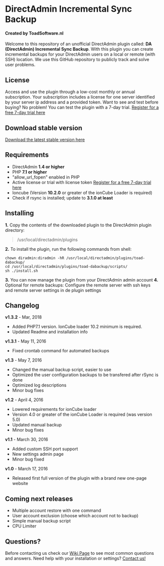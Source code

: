 # DirectAdmin Incremental Sync Backup
#### Created by ToadSoftware.nl
Welcome to this repository of an unofficial DirectAdmin plugin called: **DA (DirectAdmin) Incremental Sync Backup**. With this plugin you can create incremental backups for your DirectAdmin users on a local or remote (with SSH) location. We use this GitHub repository to publicly track and solve user problems.

## License
Access and use the plugin through a low-cost monthly or annual subscription. Your subscription includes a license for one server identified by your server ip address and a provided token. Want to see and test before buying? No problem! You can test the plugin with a 7-day trial. [Register for a free 7-day trial here](http://www.directadminbackup.com)

## Download stable version
[Download the latest stable version here](http://toadsoftware.nl/apps/toad-dabackup/versions/1.3.2/TOAD-DABackup-v1.3.2.zip)

## Requirements
- DirectAdmin **1.4 or higher**
- PHP **7.1 or higher**
- "allow_url_fopen" enabled in PHP
- Active license or trial with license token [Register for a free 7-day trial here](http://www.directadminbackup.com)
- Ioncube (Version **10.2.0** or greater of the ionCube Loader is required)
- Check if rsync is installed; update to **3.1.0 at least**
 
## Installing
**1.** Copy the contents of the downloaded plugin to the DirectAdmin plugin directory:
> /usr/local/directadmin/plugins

**2.** To install the plugin, run the following commands from shell:
```
chown diradmin:diradmin -hR /usr/local/directadmin/plugins/toad-dabackup/
cd /usr/local/directadmin/plugins/toad-dabackup/scripts/
sh ./install.sh
```
**3.** You can now manage the plugin from your DirectAdmin admin account
**4.** Optional for remote backups: Configure the remote server with ssh keys and remote server settings in de plugin settings

## Changelog
**v1.3.2** - Mar, 2018
- Added PHP7.1 version. IonCube loader 10.2 minimum is required.
- Updated Readme and installation info

**v1.3.1** - May 11, 2016
- Fixed crontab command for automated backups

**v1.3** - May 7, 2016
- Changed the manual backup script, easier to use
- Optimized the user configuration backups to be transfered after rSync is done
- Optimized log descriptions
- Minor bug fixes

**v1.2** - April 4, 2016
- Lowered requirements for ionCube loader
- Version 4.0 or greater of the ionCube Loader is required (was version 5.0)
- Updated manual backup
- Minor bug fixes

**v1.1** - March 30, 2016
- Added custom SSH port support
- New settings admin page
- Minor bug fixed

**v1.0** - March 17, 2016
- Released first full version of the plugin with a brand new one-page website

## Coming next releases
- Multiple account restore with one command
- User account exclusion (choose which account not to backup)
- Simple manual backup script
- CPU Limiter

## Questions?
Before contacting us check our [Wiki Page](https://github.com/TOAD-Joey/TOAD-DA-Sync-Backup/wiki) to see most common questions and answers. Need help with your installation or settings? 
[Contact us!](http://directadminbackup.com)
